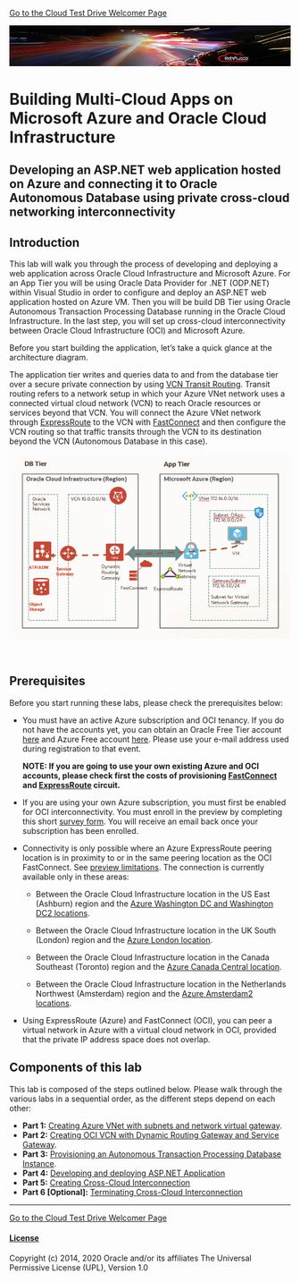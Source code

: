 [Go to the Cloud Test Drive Welcomer Page](../../readme.md)

![](../../common/images/customer.logo2.png)

# Building Multi-Cloud Apps on Microsoft Azure and Oracle Cloud Infrastructure

## Developing an ASP.NET web application hosted on Azure and connecting it to Oracle Autonomous Database using private cross-cloud networking interconnectivity

## Introduction

This lab will walk you through the process of developing and deploying a web application across Oracle Cloud Infrastructure and Microsoft Azure. For an App Tier you will be using Oracle Data Provider for .NET (ODP.NET) within Visual Studio in order to configure  and deploy an ASP.NET web application hosted on Azure VM. Then you will be build DB Tier using Oracle Autonomous Transaction Processing Database running in the Oracle Cloud Infrastructure. In the last step, you will set up cross-cloud interconnectivity between Oracle Cloud Infrastructure (OCI) and Microsoft Azure. 

Before you start building the application, let’s take a quick glance at the architecture diagram. 

The application tier writes and queries data to and from the database tier over a secure private connection by using [VCN Transit Routing](https://docs.cloud.oracle.com/iaas/Content/Network/Tasks/transitroutingoracleservices.htm?). Transit routing refers to a network setup in which your Azure VNet network uses a connected virtual cloud network (VCN) to reach Oracle resources or services beyond that VCN. You will connect the Azure VNet network through [ExpressRoute](https://docs.microsoft.com/en-us/azure/expressroute/expressroute-introduction) to the VCN with [FastConnect](https://docs.cloud.oracle.com/en-us/iaas/Content/Network/Concepts/fastconnect.htm) and then configure the VCN routing so that traffic transits through the VCN to its destination beyond the VCN (Autonomous Database in this case).

  ![](./images/ReferenceArchitecture.PNG)

​                                                                             

## Prerequisites

Before you start running these labs, please check the prerequisites below: 

- You must have an active Azure subscription and OCI tenancy.  If you do not have the accounts yet, you can obtain an Oracle Free Tier account [here](https://myservices.us.oraclecloud.com/mycloud/signup?sourceType=:eng:eo:ie::RC_EMMK190926P00040:Vlab_microATPnov) and Azure Free account [here](https://azure.microsoft.com/en-us/free/?utm_source=channel9&utm_medium=descriptionlinks&utm_campaign=freeaccount&ocid=AID754288&wt.mc_id=azfr-c9-niner%2CCFID0519). Please use your e-mail address used during registration to that event.

  **NOTE: If you are going to use your own existing Azure and OCI accounts, please check first the costs of provisioning [FastConnect](https://www.oracle.com/cloud/networking/fastconnect.html) and [ExpressRoute](https://azure.microsoft.com/en-us/pricing/details/expressroute/) circuit.**

- If you are using your own Azure subscription, you must first be enabled for OCI interconnectivity.      You must enroll in the preview by completing this short [survey form](https://forms.office.com/Pages/ResponsePage.aspx?id=v4j5cvGGr0GRqy180BHbRyzVVsi364tClw522rL9tkpUMVFGVVFWRlhMNUlRQTVWSTEzT0dXMlRUTyQlQCN0PWcu). You will receive an email back once your subscription has been enrolled. 

- Connectivity is only possible where an Azure ExpressRoute peering location is in proximity to or in the same peering location as the OCI FastConnect. See [preview limitations](https://docs.microsoft.com/en-us/azure/virtual-machines/workloads/oracle/oracle-oci-overview).                                                                                              The connection is currently available only in these areas: 
  
  - Between the Oracle Cloud Infrastructure location in the US East (Ashburn) region and the [Azure Washington DC and Washington DC2 locations](https://docs.microsoft.com/en-us/azure/expressroute/expressroute-locations-providers).
  - Between the Oracle Cloud Infrastructure location in the UK South (London) region and the [Azure London location](https://docs.microsoft.com/en-us/azure/expressroute/expressroute-locations-providers). 
  - Between the Oracle Cloud Infrastructure location in the Canada Southeast (Toronto) region and the [Azure Canada Central location](https://docs.microsoft.com/en-us/azure/expressroute/expressroute-locations-providers). 
  
  - Between the Oracle Cloud Infrastructure location in the Netherlands Northwest (Amsterdam) region and the [Azure Amsterdam2 locations](https://docs.microsoft.com/en-us/azure/expressroute/expressroute-locations-providers).
- Using ExpressRoute (Azure) and FastConnect (OCI), you can peer a virtual network in Azure with a virtual cloud network in OCI, provided that the private IP address space does not overlap.



## Components of this lab

This lab is composed of the steps outlined below.  Please walk through the various labs in a sequential order, as the different steps depend on each other:

- **Part 1:** [Creating Azure VNet with subnets and network virtual gateway](LabGuide100CreateAzureVNet.md).
- **Part 2:** [Creating OCI VCN with Dynamic Routing Gateway and Service Gateway](LabGuide200CreateVCNandGateways.md). 
- **Part 3:** [Provisioning an Autonomous Transaction Processing Database Instance](LabGuide300ProvisionAutonomousDatabase.md).
- **Part 4:** [Developing and deploying ASP.NET Application](LabGuide400DevelopAppASP.NET.md)
- **Part 5:** [Creating Cross-Cloud Interconnection](LabGuide500CreateInterConnection.md)
- **Part 6 [Optional]:** [Terminating Cross-Cloud Interconnection](LabGuide600TerminateInterConnection.md)

---



[Go to the Cloud Test Drive Welcomer Page](../../readme.md)



#### [License](../../LICENSE)

Copyright (c) 2014, 2020 Oracle and/or its affiliates
The Universal Permissive License (UPL), Version 1.0

